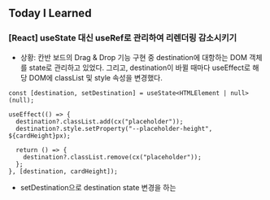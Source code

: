 ## Today I Learned

### [React] useState 대신 useRef로 관리하여 리렌더링 감소시키기

- 상황: 칸반 보드의 Drag & Drop 기능 구현 중 destination에 대항하는 DOM 객체를 state로 관리하고 있었다. 그리고, destination이 바뀔 때마다 useEffect로 해당 DOM에 classList 및 style 속성을 변경했다.

```tsx
const [destination, setDestination] = useState<HTMLElement | null>(null);

useEffect(() => {
  destination?.classList.add(cx("placeholder"));
  destination?.style.setProperty("--placeholder-height", ${cardHeight}px);

  return () => {
    destination?.classList.remove(cx("placeholder"));
  };
}, [destination, cardHeight]);
```

- setDestination으로 destination state 변경을 하는
